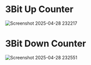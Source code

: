 # 3Bit Up Counter

![Screenshot 2025-04-28 232217](https://github.com/user-attachments/assets/3c4a5aa2-5635-4ce4-b08f-850fc747e6bc)

# 3Bit Down Counter
![Screenshot 2025-04-28 232551](https://github.com/user-attachments/assets/77b9367a-fc21-461f-bad7-382c8ea374d3)

